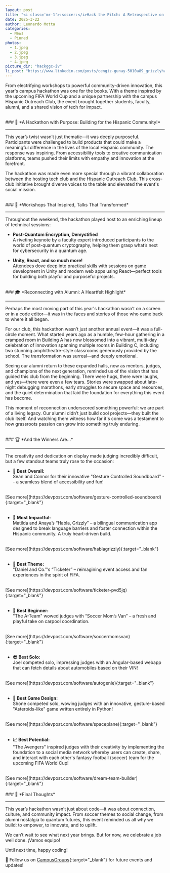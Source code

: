 ```yaml
---
layout: post
title: "<i class='mr-1'>:soccer:</i>Hack the Pitch: A Retrospective on HackGGCIV"
date: 2025-3-22
author: Leonardo Motta
categories:
  - News
  - Pinned
photos:
  - 1.jpeg
  - 2.jpeg
  - 3.jpeg
  - 4.jpeg
picture_dir: "hackggc-iv"
li_post: "https://www.linkedin.com/posts/cengiz-gunay-5010a89_grizzlyhacks-hackggc-ggc-activity-7264413772037992448-zAVH"
---
```


From electrifying workshops to powerful community-driven innovation, this year's campus hackathon was one for the books. With a theme inspired by the upcoming FIFA World Cup and a unique partnership with the campus Hispanic Outreach Club, the event brought together students, faculty, alumni, and a shared vision of tech for impact.

<br>
### 🎯 *A Hackathon with Purpose: Building for the Hispanic Community!*
<hr>

This year’s twist wasn’t just thematic—it was deeply purposeful. Participants were challenged to build products that could make a meaningful difference in the lives of the local Hispanic community. The response was inspiring. From accessibility tools to creative communication platforms, teams pushed their limits with empathy and innovation at the forefront.

The hackathon was made even more special through a vibrant collaboration between the hosting tech club and the Hispanic Outreach Club. This cross-club initiative brought diverse voices to the table and elevated the event's social mission.

<br>
### 🧠 *Workshops That Inspired, Talks That Transformed*
<hr>

Throughout the weekend, the hackathon played host to an enriching lineup of technical sessions:
- **Post-Quantum Encryption, Demystified**<br>
  A riveting keynote by a faculty expert introduced participants to the world of post-quantum cryptography, helping them grasp what’s next for cybersecurity in a quantum age.

- **Unity, React, and so much more!**<br>
  Attendees dove deep into practical skills with sessions on game development in Unity and modern web apps using React—perfect tools for building both playful and purposeful projects.

<br>
### 🎓 *Reconnecting with Alumni: A Heartfelt Highlight*
<hr>

Perhaps the most moving part of this year's hackathon wasn’t on a screen or in a code editor—it was in the faces and stories of those who came back to where it all began.

For our club, this hackathon wasn’t just another annual event—it was a full-circle moment. What started years ago as a humble, few-hour gathering in a cramped room in Building A has now blossomed into a vibrant, multi-day celebration of innovation spanning multiple rooms in Building C, including two stunning amphitheatre-style classrooms generously provided by the school. The transformation was surreal—and deeply emotional.

Seeing our alumni return to these expanded halls, now as mentors, judges, and champions of the next generation, reminded us of the vision that has guided this club from the beginning. There were hugs, there were laughs, and yes—there were even a few tears. Stories were swapped about late-night debugging marathons, early struggles to secure space and resources, and the quiet determination that laid the foundation for everything this event has become.

This moment of reconnection underscored something powerful: we are part of a living legacy. Our alumni didn’t just build cool projects—they built the club itself. And watching them witness how far it's come was a testament to how grassroots passion can grow into something truly enduring.

<br>
### 🏆 *And the Winners Are…*
<hr>

The creativity and dedication on display made judging incredibly difficult, but a few standout teams truly rose to the occasion:

- **🥇 Best Overall:**<br>
  Sean and Connor for their innovative "Gesture Controlled Soundboard" -- a seamless blend of accessibility and fun!
<br>
[See more](https://devpost.com/software/gesture-controlled-soundboard){:target="_blank"}
<br>
<br>

- **💬 Most Impactful:**<br>
  Matilda and Anaya’s “Habla, Grizzly” – a bilingual communication app designed to break language barriers and foster connection within the Hispanic community. A truly heart-driven build.
<br>
[See more](https://devpost.com/software/hablagrizzly){:target="_blank"}
<br>
<br>

- **🎫 Best Theme:**<br>
  "Daniel and Co."’s “Ticketer” – reimagining event access and fan experiences in the spirit of FIFA.
<br>
[See more](https://devpost.com/software/ticketer-pvd5jq){:target="_blank"}
<br>
<br>

- **👶 Best Beginner:**<br>
  "The A-Team" wowed judges with “Soccer Mom’s Van” – a fresh and playful take on carpool coordination.
<br>
[See more](https://devpost.com/software/soccermomsvan){:target="_blank"}
<br>
<br>

- **😎 Best Solo:**<br>
  Joel competed solo, impressing judges with an Angular-based webapp that can fetch details about automobiles based on their VIN!
<br>
[See more](https://devpost.com/software/autogenie){:target="_blank"}
<br>
<br>

- **👾 Best Game Design:**<br>
  Shone competed solo, wowing judges with an innovative, gesture-based "Asteroids-like" game written entirely in Python!
<br>
[See more](https://devpost.com/software/spaceplane){:target="_blank"}
<br>
<br>

- **📈 Best Potential:**<br>
  "The Avengers" inspired judges with their creativity by implementing the foundation to a social media network whereby users can create, share, and interact with each other's fantasy football (soccer) team for the upcoming FIFA World Cup!
<br>
[See more](https://devpost.com/software/dream-team-builder){:target="_blank"}
<br>

<br>
### 🧩 *Final Thoughts*
<hr>

This year’s hackathon wasn’t just about code—it was about connection, culture, and community impact. From soccer themes to social change, from alumni nostalgia to quantum futures, this event reminded us all why we build: to empower, to innovate, and to uplift.

We can’t wait to see what next year brings. But for now, we celebrate a job well done. ¡Vamos equipo!

Until next time, happy coding!

📢 Follow us on [CampusGroups](https://ggc.campusgroups.com/GH/club_signup){:target="_blank"} for future events and updates!
